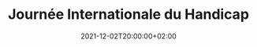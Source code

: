 ---
title: "Journée Internationale du Handicap"
date: 2021-12-02T20:00:00+02:00
# post image
image: "images/blog/Tech for Work.png"
# post type (regular/featured)
type: "featured"
# meta description
description: "International Disability Day"
# post draft
draft: false
---